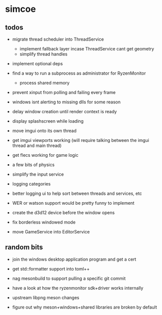 # simcoe

## todos

* migrate thread scheduler into ThreadService
    * implement fallback layer incase ThreadService cant get geometry
    * simplify thread handles

* implement optional deps

* find a way to run a subprocess as administrator for RyzenMonitor
    * process shared memory

* prevent xinput from polling and failing every frame
* windows isnt alerting to missing dlls for some reason

* delay window creation until render context is ready

* display splashscreen while loading

* move imgui onto its own thread
* get imgui viewports working (will require talking between the imgui thread and main thread)
* get flecs working for game logic
* a few bits of physics

* simplify the input service
* logging categories
* better logging ui to help sort between threads and services, etc

* WER or watson support would be pretty funny to implement
* create the d3d12 device before the window opens
* fix borderless windowed mode
* move GameService into EditorService

## random bits

* join the windows desktop application program and get a cert

* get std::formatter support into toml++
* nag mesonbuild to support pulling a specific git commit 
* have a look at how the ryzenmonitor sdk+driver works internally
* upstream libpng meson changes
* figure out why meson+windows+shared libraries are broken by default
